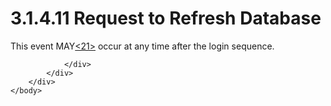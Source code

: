 <html dir="LTR" xmlns:mshelp="http://msdn.microsoft.com/mshelp" xmlns:ddue="http://ddue.schemas.microsoft.com/authoring/2003/5" xmlns:xlink="http://www.w3.org/1999/xlink" xmlns:tool="http://www.microsoft.com/tooltip">
    <head>
        <meta http-equiv="Content-Type" content="text/html; CHARSET=utf-8"></meta>
        <meta name="save" content="history"></meta>
        <title>3.1.4.11 Request to Refresh Database</title>
        <xml>
            <mshelp:toctitle title="3.1.4.11 Request to Refresh Database"></mshelp:toctitle>
            <mshelp:rltitle title="[MS-SSAS8]: Request to Refresh Database"></mshelp:rltitle>
            <mshelp:keyword index="A" term="1cd73b2e-8476-4647-9f81-57516052add1"></mshelp:keyword>
            <mshelp:attr name="DCSext.ContentType" value="open specification"></mshelp:attr>
            <mshelp:attr name="AssetID" value="1cd73b2e-8476-4647-9f81-57516052add1"></mshelp:attr>
            <mshelp:attr name="TopicType" value="kbRef"></mshelp:attr>
            <mshelp:attr name="DCSext.Title" value="[MS-SSAS8]: Request to Refresh Database" />
        </xml>
    </head>
    <body>
        <div id="header">
            <h1 class="heading">3.1.4.11 Request to Refresh Database</h1>
        </div>
        <div id="mainSection">
            <div id="mainBody">
                <div id="allHistory" class="saveHistory"></div>
                <div id="sectionSection0" class="section" name="collapseableSection">
                    

<p>This event MAY<a id="Appendix_A_Target_21"></a><a href="05c9e5c4-4566-418c-a56e-69fca8d73f4b.htm#Appendix_A_21" aria-label="Product behavior note 21">&lt;21&gt;</a> occur at
any time after the login sequence. </p>


                </div>
            </div>
        </div>
    </body>
</html>